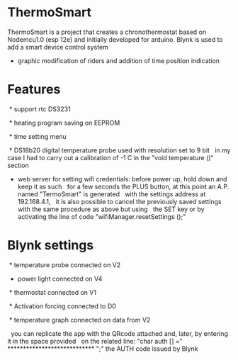 # ThermoSmart
ThermoSmart is a project that creates a chronothermostat based on Nodemcu1.0 (esp 12e)
and initially developed for arduino.
Blynk is used to add a smart device control system
* graphic modification of riders and addition of time position indication

# Features


 * support rtc DS3231

 * heating program saving on EEPROM

 * time setting menu

 * DS18b20 digital temperature probe used with resolution set to 9 bit
  in my case I had to carry out a calibration of -1 C in the "void temperature ()" section
  
 * web server for setting wifi  credentials: 
  before power up, hold down and keep it as such
  for a few seconds the PLUS button, at this point an A.P. named "TermoSmart" is generated 
  with the settings address at 192.168.4.1,
  it is also possible to cancel the previously saved settings with the same procedure as above but using
  the SET key or by activating the line of code "wifiManager.resetSettings ();"
  
  # Blynk settings
  
 * temperature probe connected on V2
 
 * power light connected on V4
 
 * thermostat connected on V1
 
 * Activation forcing connected to D0
 
 * temperature graph connected on data from V2
 
  you can replicate the app with the QRcode attached and, later, by entering it in the space provided
  on the related line: "char auth [] =" **************************** ";" the AUTH code issued by Blynk
 
  


